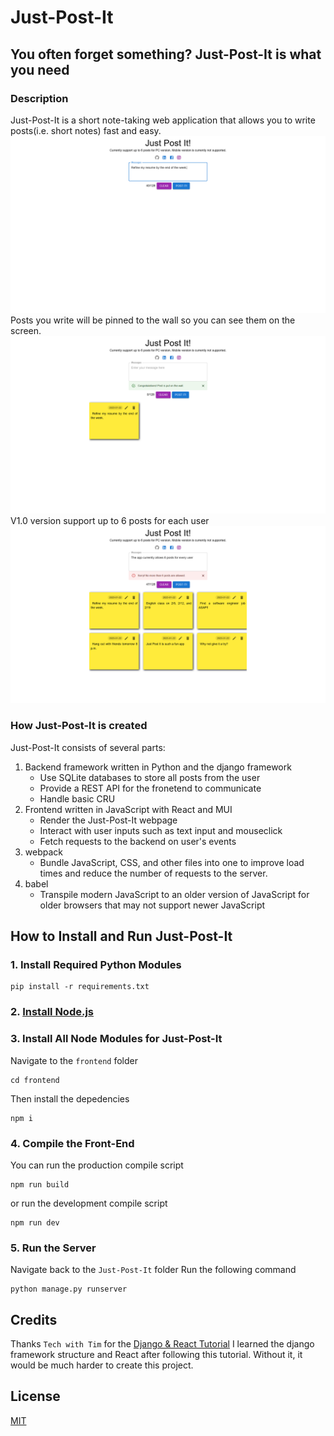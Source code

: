# Just-Post-It

## You often forget something? **Just-Post-It** is what you need

### Description
Just-Post-It is a short note-taking web application that allows you to write posts(i.e. short notes) fast and easy.
![Alt][1]
Posts you write will be pinned to the wall so you can see them on the screen.
![Alt][2]
V1.0 version support up to 6 posts for each user
![Alt][3]

### How Just-Post-It is created
Just-Post-It consists of several parts:
1. Backend framework written in Python and the django framework
	- Use SQLite databases to store all posts from the user
	- Provide a REST API for the fronetend to communicate
	- Handle basic CRU
2. Frontend written in JavaScript with React and MUI
	- Render the Just-Post-It webpage
	- Interact with user inputs such as text input and mouseclick
	- Fetch requests to the backend on user's events
3. webpack
	- Bundle JavaScript, CSS, and other files into one to improve load times and reduce the number of requests to the server.
4. babel
	- Transpile modern JavaScript to an older version of JavaScript for older browsers that may not support newer JavaScript

## How to Install and Run Just-Post-It

### 1. Install Required Python Modules

```shell
pip install -r requirements.txt
```
### 2. [Install Node.js](https://nodejs.org/en/)

### 3. Install All Node Modules for Just-Post-It
Navigate to the `frontend` folder
```shell
cd frontend
```
Then install the depedencies
```shell
npm i
```
### 4. Compile the Front-End
You can run the production compile script
```shell
npm run build
```
or run the development compile script
```shell
npm run dev
```
### 5. Run the Server
Navigate back to the `Just-Post-It` folder
Run the following command
```shell
python manage.py runserver
```

## Credits
Thanks `Tech with Tim` for the [Django & React Tutorial](https://www.youtube.com/playlist?list=PLzMcBGfZo4-kCLWnGmK0jUBmGLaJxvi4j)
I learned the django framework structure and React after following this tutorial.
Without it, it would be much harder to create this project.

## License

[MIT](https://choosealicense.com/licenses/mit/)

[1]: /imgs/Demo_1.png "Input"
[2]: /imgs/Demo_2.png "Post it"
[3]: /imgs/Demo_3.png "Maximum posts"
